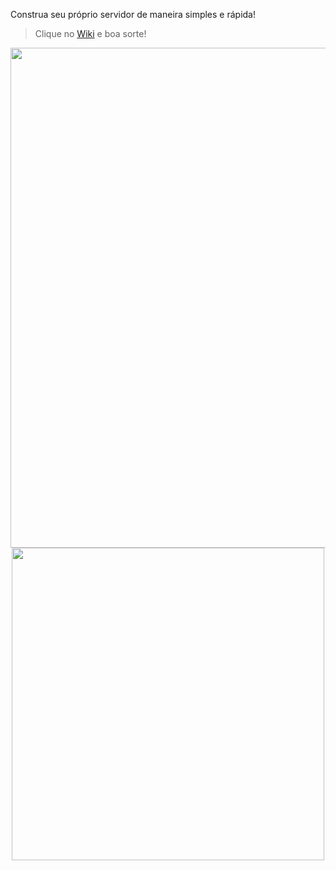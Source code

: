 Construa seu próprio servidor de maneira simples e rápida!

> Clique no [Wiki](https://github.com/vinicius4006/Servidor-Windows/wiki) e boa sorte!

<p align="center">
<img src="https://thumbs.gfycat.com/FormalWeightyGallowaycow-size_restricted.gif" width="800"> 
<img src="https://64.media.tumblr.com/36132ff16d995e7096486185d868ea98/tumblr_o4jtklovUq1uvcgjlo2_500.gif" width="500"> 
</p>
